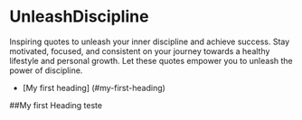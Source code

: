 # UnleashDiscipline
Inspiring quotes to unleash your inner discipline and achieve success. Stay motivated, focused, and consistent on your journey towards a healthy lifestyle and personal growth. Let these quotes empower you to unleash the power of discipline.

- [My first heading] (#my-first-heading)

##My first Heading
teste